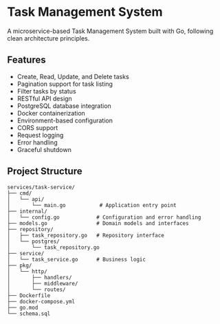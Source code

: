 # Task Management System

A microservice-based Task Management System built with Go, following clean architecture principles.

## Features

- Create, Read, Update, and Delete tasks
- Pagination support for task listing
- Filter tasks by status
- RESTful API design
- PostgreSQL database integration
- Docker containerization
- Environment-based configuration
- CORS support
- Request logging
- Error handling
- Graceful shutdown

## Project Structure

```
services/task-service/
├── cmd/
│   └── api/
│       └── main.go           # Application entry point
├── internal/
│   └── config.go            # Configuration and error handling
├── models.go                # Domain models and interfaces
├── repository/
│   ├── task_repository.go   # Repository interface
│   └── postgres/
│       └── task_repository.go
├── service/
│   └── task_service.go      # Business logic
├── pkg/
│   └── http/
│       ├── handlers/
│       ├── middleware/
│       └── routes/
├── Dockerfile
├── docker-compose.yml
├── go.mod
└── schema.sql
``` 